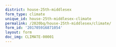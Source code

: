```yaml
---
district: house-25th-middlesex
form_type: climate
unique_id: house-25th-middlesex-climate
permalink: /2020bq/house-25th-middlesex/climate/
form_id: '201705916871054'
layout: form
doc_img: CLIMATE-00001
---
```

